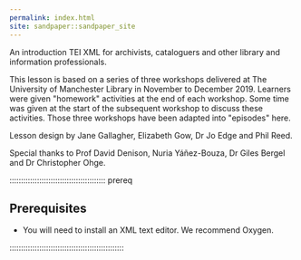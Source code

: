 ```yaml
---
permalink: index.html
site: sandpaper::sandpaper_site
---
```


An introduction TEI XML for archivists, cataloguers and other library and information professionals.

This lesson is based on a series of three workshops delivered at The University of Manchester Library in November to December 2019.
Learners were given "homework" activities at the end of each workshop.
Some time was given at the start of the subsequent workshop to discuss these activities.
Those three workshops have been adapted into "episodes" here.

Lesson design by Jane Gallagher, Elizabeth Gow, Dr Jo Edge and Phil Reed.

Special thanks to Prof David Denison, Nuria Yáñez-Bouza, Dr Giles Bergel and Dr Christopher Ohge.


::::::::::::::::::::::::::::::::::::::::::  prereq

## Prerequisites

- You will need to install an XML text editor. We recommend Oxygen.
  

::::::::::::::::::::::::::::::::::::::::::::::::::




